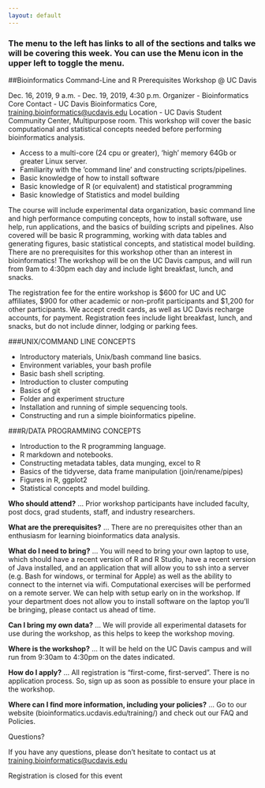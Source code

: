```yaml
---
layout: default
---
```


### The menu to the left has links to all of the sections and talks we will be covering this week. You can use the Menu icon in the upper left to toggle the menu.

##Bioinformatics Command-Line and R Prerequisites Workshop @ UC Davis  

Dec. 16, 2019, 9 a.m. - Dec. 19, 2019, 4:30 p.m.
Organizer - Bioinformatics Core
Contact - UC Davis Bioinformatics Core, training.bioinformatics@ucdavis.edu
Location - UC Davis Student Community Center, Multipurpose room.
This workshop will cover the basic computational and statistical concepts needed before performing bioinformatics analysis.

* Access to a multi-core (24 cpu or greater), ‘high’ memory 64Gb or greater Linux server.
* Familiarity with the ’command line’ and constructing scripts/pipelines.
* Basic knowledge of how to install software
* Basic knowledge of R (or equivalent) and statistical programming
* Basic knowledge of Statistics and model building

The course will include experimental data organization, basic command line and high performance computing concepts, how to install software, use help, run applications, and the basics of building scripts and pipelines. Also covered will be basic R programming, working with data tables and generating figures, basic statistical concepts, and statistical model building. There are no prerequisites for this workshop other than an interest in bioinformatics! The workshop will be on the UC Davis campus, and will run from 9am to 4:30pm each day and include light breakfast, lunch, and snacks.

The registration fee for the entire workshop is $600 for UC and UC affiliates, $900 for other academic or non-profit participants and $1,200 for other participants. We accept credit cards, as well as UC Davis recharge accounts, for payment. Registration fees include light breakfast, lunch, and snacks, but do not include dinner, lodging or parking fees.


###UNIX/COMMAND LINE CONCEPTS
* Introductory materials, Unix/bash command line basics.
* Environment variables, your bash profile
* Basic bash shell scripting.
* Introduction to cluster computing
* Basics of git
* Folder and experiment structure
* Installation and running of simple sequencing tools.
* Constructing and run a simple bioinformatics pipeline.


###R/DATA PROGRAMMING CONCEPTS
* Introduction to the R programming language.
* R markdown and notebooks.
* Constructing metadata tables, data munging, excel to R
* Basics of the tidyverse, data frame manipulation (join/rename/pipes)
* Figures in R, ggplot2
* Statistical concepts and model building.

__Who should attend?__ … Prior workshop participants have included faculty, post docs, grad students, staff, and industry researchers.

__What are the prerequisites?__ … There are no prerequisites other than an enthusiasm for learning bioinformatics data analysis.

__What do I need to bring?__ … You will need to bring your own laptop to use, which should have a recent version of R and R Studio, have a recent version of Java installed, and an application that will allow you to ssh into a server (e.g. Bash for windows, or terminal for Apple) as well as the ability to connect to the internet via wifi. Computational exercises will be performed on a remote server. We can help with setup early on in the workshop. If your department does not allow you to install software on the laptop you’ll be bringing, please contact us ahead of time.

__Can I bring my own data?__ … We will provide all experimental datasets for use during the workshop, as this helps to keep the workshop moving.

__Where is the workshop?__ … It will be held on the UC Davis campus and will run from 9:30am to 4:30pm on the dates indicated.

__How do I apply?__ … All registration is “first-come, first-served”. There is no application process.  So, sign up as soon as possible to ensure your place in the workshop.

__Where can I find more information, including your policies?__  ... Go to our website (bioinformatics.ucdavis.edu/training/) and check out our FAQ and Policies.

Questions?

If you have any questions, please don’t hesitate to contact us at training.bioinformatics@ucdavis.edu

Registration is closed for this event
